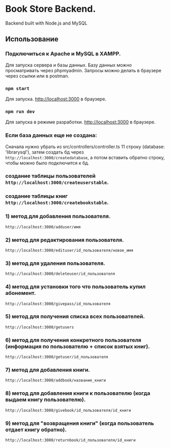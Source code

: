 # Book Store Backend.
 Backend built with Node.js and MySQL

## Использование

### Подключиться к Apache и MySQL в XAMPP.
Для запуска сервера и базы данных.
Базу данных можно просматривать через phpmyadmin.
Запросы можно делать в браузере через ссылки или в postman.

### `npm start`
Для запуска.
[http://localhost:3000](http://localhost:3000) в браузере.

### `npm run dev`
Для запуска в режиме разработки.
[http://localhost:3000](http://localhost:3000) в браузере.

### Если база данных еще не создана:
Сначала нужно убрать из src/controllers/controller.ts 11 строку (database: 'librarysql'), затем создать бд через `http://localhost:3000/createdatabase`, а потом вставить обратно строку, чтобы можно было подключится к бд.
### cоздание таблицы пользователей `http://localhost:3000/createuserstable`.
### создание таблицы книг `http://localhost:3000/createbookstable`.

### 1) метод для добавления пользователя.
`http://localhost:3000/adduser/имя`

### 2) метод для редактирования пользователя.
`http://localhost:3000/edituser/id_пользователя/новое_имя`

### 3) метод для удаления пользователя.
`http://localhost:3000/deleteuser/id_пользователя`

### 4) метод для установки того что пользователь купил абонемент.
`http://localhost:3000/givepass/id_пользователя`

### 5) метод для получения списка всех пользователей.
`http://localhost:3000/getusers`

### 6) метод для получения конкретного пользователя (информация по пользователю + список взятых книг).
`http://localhost:3000/getuser/id_пользователя`

### 7) метод для добавления книги.
`http://localhost:3000/addbook/название_книги`

### 8) метод для добавления книги к пользователю (когда выдаем книгу пользователю).
`http://localhost:3000/givebook/id_пользователя/id_книги`

### 9) метод для "возвращения книги" (когда пользователь отдает книгу обратно).
`http://localhost:3000/returnbook/id_пользователя/id_книги`

